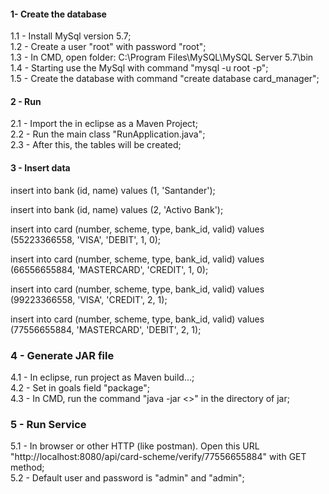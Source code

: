 #### 1- Create the database
1.1 - Install MySql version 5.7; <br/>
1.2 - Create a user "root" with password "root"; <br/>
1.3 - In CMD, open folder: C:\Program Files\MySQL\MySQL Server 5.7\bin <br/>
1.4 - Starting use the MySql with command "mysql -u root -p"; <br/>
1.5 - Create the database with command "create database card_manager"; <br/>

#### 2 - Run
2.1 - Import the in eclipse as a Maven Project;<br/>
2.2 - Run the main class "RunApplication.java";<br/>
2.3 - After this, the tables will be created;<br/>

#### 3 - Insert data
insert into bank (id, name) values (1, 'Santander');
 
insert into bank (id, name) values (2, 'Activo Bank');

insert into card (number, scheme, type, bank_id, valid) values (55223366558, 'VISA', 'DEBIT', 1, 0);

insert into card (number, scheme, type, bank_id, valid) values (66556655884, 'MASTERCARD', 'CREDIT', 1, 0);

insert into card (number, scheme, type, bank_id, valid) values (99223366558, 'VISA', 'CREDIT', 2, 1);

insert into card (number, scheme, type, bank_id, valid) values (77556655884, 'MASTERCARD', 'DEBIT', 2, 1);

### 4 - Generate JAR file
4.1 - In eclipse, run project as Maven build...;<br/>
4.2 - Set in goals field "package";<br/>
4.3 - In CMD, run the command "java -jar <<name of jar file>>" in the directory of jar; 

### 5 - Run Service
5.1 - In browser or other HTTP (like postman). Open this URL "http://localhost:8080/api/card-scheme/verify/77556655884" with GET method; <br/>
5.2 - Default user and password is "admin" and "admin";
